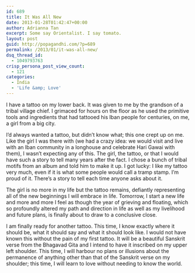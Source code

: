 ```yaml
---
id: 689
title: It Was All New
date: 2013-01-28T01:42:47+00:00
author: Adrianna Tan
excerpt: Some say Orientalist. I say tomato.
layout: post
guid: http://popagandhi.com/?p=689
permalink: /2013/01/it-was-all-new/
dsq_thread_id:
  - 1049793763
crisp_persona_post_view_count:
  - 121
categories:
  - India
  - 'Life &amp; Love'
---
```

I have a tattoo on my lower back. It was given to me by the grandson of a tribal village chief. I grimaced for hours on the floor as he used the primitive tools and ingredients that had tattooed his Iban people for centuries, on me, a girl from a big city. 

I&#8217;d always wanted a tattoo, but didn&#8217;t know what; this one crept up on me. Like the girl I was there with (we had a crazy idea: we would visit and live with an Iban community in a longhouse and celebrate Hari Gawai with them), I wasn&#8217;t expecting any of this. The girl, the tattoo, or that I would have such a story to tell many years after the fact. I chose a bunch of tribal motifs from an album and told him to make it up. I got lucky: I like my tattoo very much, even if it is what some people would call a tramp stamp. I&#8217;m proud of it. There&#8217;s a story to tell each time anyone asks about it. 

The girl is no more in my life but the tattoo remains, defiantly representing all of the new beginnings I will embrace in life. Tomorrow, I start a new life and more and more I feel as though the year of grieving and floating, which so profoundly altered my path and direction in life as well as my livelihood and future plans, is finally about to draw to a conclusive close. 

I am finally ready for another tattoo. This time, I know exactly where it should be, what it should say and what it should look like. I would not have known this without the pain of my first tattoo. It will be a beautiful Sanskrit verse from the Bhagavad Gita and I intend to have it inscribed on my upper left shoulder. This time, I will harbour no plans or illusions about the permanence of anything other than that of the Sanskrit verse on my shoulder; this time, I will learn to love without needing to know the world.